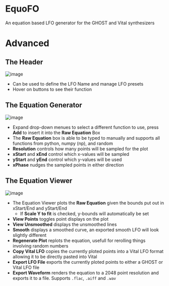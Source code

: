 # EquoFO

An equation based LFO generator for the GHOST and Vital synthesizers

# Advanced

## The Header
![image](https://user-images.githubusercontent.com/71950453/220758147-e1c1dbee-1a4a-48ec-ae82-1fb1480b161e.png)
- Can be used to define the LFO Name and manage LFO presets
- Hover on buttons to see their function

## The Equation Generator
![image](https://user-images.githubusercontent.com/71950453/220758868-79a7b69b-3dcc-4a39-83dc-6fde47a47846.png)
- Expand drop-down menues to select a different function to use, press **Add** to insert it into the **Raw Equation** Box
- The **Raw Equation** box is able to be typed to manually and supports all functions from python, numpy (np), and random
- **Resolution** controls how many points will be sampled for the plot
- **xStart** and **xEnd** control which x-values will be sampled
- **yStart** and **yEnd** control which y-values will be used
- **xPhase** nudges the sampled points in either direction

## The Equation Viewer

![image](https://user-images.githubusercontent.com/71950453/220760142-b99a4a1d-f0a7-460d-86a9-d4ba30485eb8.png)
- The Equation Viewer plots the **Raw Equation** given the bounds put out in xStart/End and yStart/End
  - If **Scale Y to fit** is checked, y-bounds will automatically be set
- **View Points** toggles point displays on the plot
- **View Unsmoothed** displays the unsmoothed lines 
- **Smooth** displays a smoothed curve, an exported smooth LFO will look slightly different
- **Regenerate Plot** replots the equation, usefull for rerolling things involving random numbers
- **Copy Vital LFO** copies the currently ploted points into a Vital LFO format allowing it to be directly pasted into Vital
- **Export LFO File** exports the currently ploted points to either a GHOST or Vital LFO file
- **Export Waveform** renders the equation to a 2048 point resolution and exports it to a file. Supports `.flac`, `.aiff` and `.wav`
